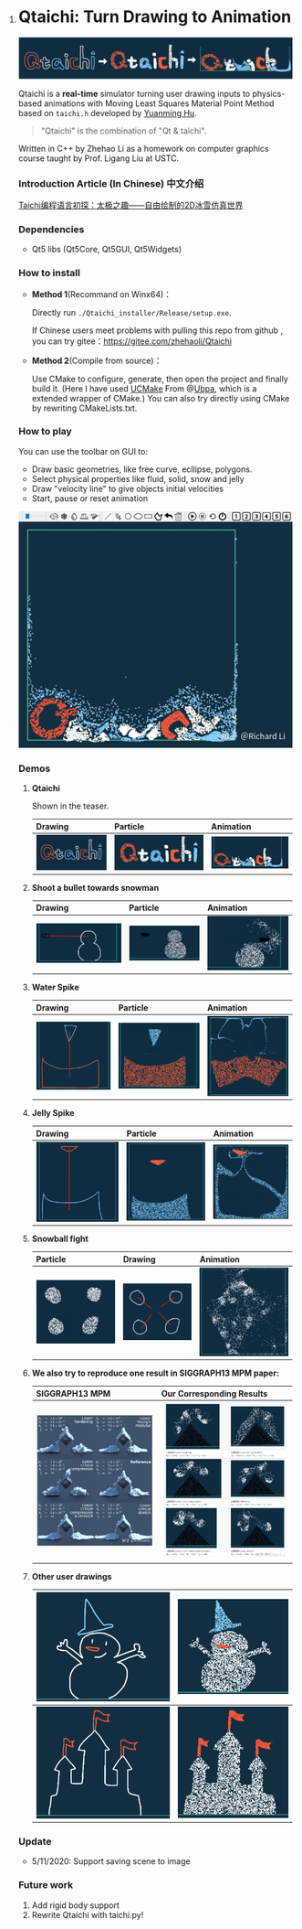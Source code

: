 1. # Qtaichi: Turn Drawing to Animation 

   ![](./images/qtaichi-all.png)

   Qtaichi is a **real-time** simulator turning user drawing inputs to physics-based animations with Moving Least Squares Material Point Method based on ``taichi.h`` developed by [Yuanming Hu](https://github.com/yuanming-hu). 

   > "Qtaichi" is the combination of "Qt & taichi".  

   Written in C++ by Zhehao Li as a homework on computer graphics course taught by Prof. Ligang Liu at USTC. 
   
   
   ### Introduction Article (In Chinese) 中文介绍
   
   [Taichi编程语言初探：太极之趣——自由绘制的2D冰雪仿真世界](https://zhuanlan.zhihu.com/p/139165414)
   
   
   
   ### Dependencies 
   
   + Qt5 libs (Qt5Core, Qt5GUI, Qt5Widgets)
   
   
   
   ### How to install 
   
   + **Method 1**(Recommand on Winx64)：
   
     Directly run ``./Qtaichi_installer/Release/setup.exe``. 
   
     If Chinese users meet problems with pulling this repo from github , you can try gitee：https://gitee.com/zhehaoli/Qtaichi
   
   + **Method 2**(Compile from source)：
   
     Use CMake to configure, generate, then open the project and finally build it. (Here I have used [UCMake](https://github.com/Ubpa/UCMake) From @[Ubpa](https://github.com/Ubpa), which is a extended wrapper of CMake.) You can also try directly using CMake by rewriting CMakeLists.txt. 
   
   
   
   ### How to play 
   
   You can use the toolbar on GUI to: 
   
   + Draw basic geometries, like free curve, ecllipse, polygons.  
   + Select physical properties like fluid, solid, snow and jelly
   + Draw "velocity line" to give objects initial velocities 
   + Start, pause or reset animation 
   
   ![](./images/GUI.jpg)
   
   
   
   ### Demos 
   
   1. **Qtaichi** 
   
      Shown in the teaser. 
   
      | Drawing                           | Particle                                               | Animation                 |
      | --------------------------------- | ------------------------------------------------------ | ------------------------- |
      | <img src="./images/demo0.png"  /> | <img src="./images/demo0-1.png" style="zoom: 200%;" /> | ![](./images/demo0-2.png) |
   
      
   
   2. **Shoot a bullet towards snowman**
   
      | Drawing                           | Particle                                              | Animation                           |
      | --------------------------------- | ----------------------------------------------------- | ----------------------------------- |
      | <img src="./images/demo1.png"  /> | <img src="./images/demo1-1.png" style="zoom: 67%;" /> | <img src="./images/demo1-2.png"  /> |
   
   
   
   3. **Water Spike** 
   
      | Drawing                           | Particle                                              | Animation                           |
      | --------------------------------- | ----------------------------------------------------- | ----------------------------------- |
      | <img src="./images/demo2.png"  /> | <img src="./images/demo2-1.png" style="zoom:120%;" /> | <img src="./images/demo2-2.png"  /> |
   
      
   
   4. **Jelly Spike**
   
      | Drawing                                             | Particle                                               | Animation                                             |
      | --------------------------------------------------- | ------------------------------------------------------ | ----------------------------------------------------- |
      | <img src="./images/demo3.png" style="zoom:130%;" /> | <img src="./images/demo3-1.png" style="zoom: 130%;" /> | <img src="./images/demo3-2.png" style="zoom: 80%;" /> |
   
       
   
   5. **Snowball fight** 
   
      | Particle                                              | Drawing                                            | Animation                                             |
      | ----------------------------------------------------- | -------------------------------------------------- | ----------------------------------------------------- |
      | <img src="./images/demo4-1.png" style="zoom:150%;" /> | <img src="./images/demo4.png" style="zoom:80%;" /> | <img src="./images/demo4-2.png" style="zoom:130%;" /> |
   
   
   
   6. **We also try to reproduce one result in SIGGRAPH13 MPM paper:**
   
      | SIGGRAPH13 MPM                                      | Our Corresponding Results                          |
      | --------------------------------------------------- | -------------------------------------------------- |
      | <img src="./images/sig0.jpg" style="zoom: 120%;" /> | <img src="./images/sig.jpg" style="zoom: 110%;" /> |
   
      
   
   7. **Other user drawings** 
   
      | <img src="./images/demo6-0.png" style="zoom: 33%;" /> | <img src="./images/demo6-1.png" style="zoom: 33%;" /> |
      | ----------------------------------------------------- | ----------------------------------------------------- |
      | <img src="./images/demo7-0.png" style="zoom: 33%;" /> | <img src="./images/demo7-1.png" style="zoom: 33%;" /> |
   
      
   
   ### Update
   
   + 5/11/2020: Support saving scene to image
   
   ### Future work 
   
   1. Add rigid body support 
   2. Rewrite Qtaichi with taichi.py!
